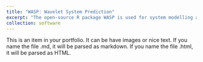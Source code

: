 ```yaml
---
title: "WASP: Wavelet System Prediction"
excerpt: "The open-source R package WASP is used for system modelling and prediction.<br/><img src=![]('/images/x_z.tif')>"
collection: software
---
```


This is an item in your portfolio. It can be have images or nice text. If you name the file .md, it will be parsed as markdown. If you name the file .html, it will be parsed as HTML. 
